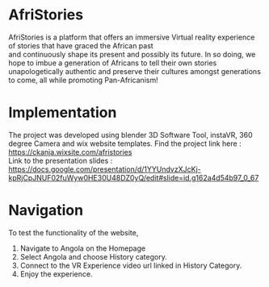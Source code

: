 # AfriStories
AfriStories is a platform that offers an immersive Virtual reality experience of stories that have graced the African past <br />
and continuously shape its present and possibly its future. In so doing, we hope to imbue a generation of Africans to tell their own stories unapologetically authentic and preserve their cultures amongst generations to come, all while promoting Pan-Africanism!



# Implementation
The project was developed using blender 3D Software Tool, instaVR, 360 degree Camera and wix website templates.
Find the project link here : https://ckanja.wixsite.com/afristories <br />
Link to the presentation slides : https://docs.google.com/presentation/d/1YYUndvzXJcKj-kpRjCpJNUF02fuWyw0HE30U48DZ0yQ/edit#slide=id.g162a4d54b97_0_67

# Navigation
To test the functionality of the website,
1. Navigate to Angola on the Homepage
2. Select Angola and choose History category.
3. Connect to the VR Experience video url linked in History Category.
4. Enjoy the experience.

